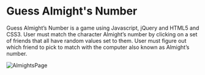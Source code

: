 # Guess Almight's Number

Guess Almight’s Number is a game using Javascript, jQuery and HTML5 and CSS3. User must match the character Almight’s number by clicking on a set of friends that all have random values set to them. User must figure out which friend to pick to match with the computer also known as Almight’s number.

![AlmightsPage](https://user-images.githubusercontent.com/53452871/68618005-6b4c7600-0496-11ea-9182-f17b39cc28ab.PNG)
